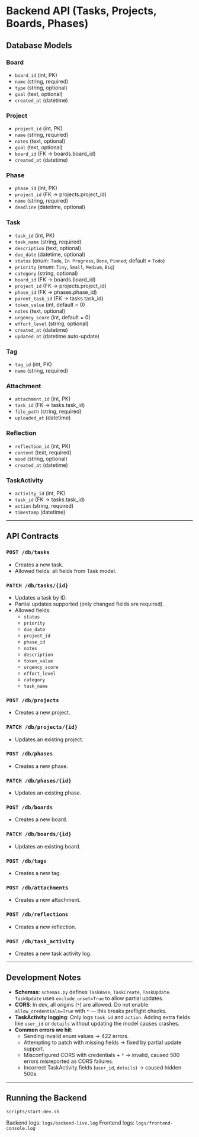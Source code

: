 # Backend API (Tasks, Projects, Boards, Phases)

## Database Models

### Board
- `board_id` (int, PK)
- `name` (string, required)
- `type` (string, optional)
- `goal` (text, optional)
- `created_at` (datetime)

### Project
- `project_id` (int, PK)
- `name` (string, required)
- `notes` (text, optional)
- `goal` (text, optional)
- `board_id` (FK → boards.board_id)
- `created_at` (datetime)

### Phase
- `phase_id` (int, PK)
- `project_id` (FK → projects.project_id)
- `name` (string, required)
- `deadline` (datetime, optional)

### Task
- `task_id` (int, PK)
- `task_name` (string, required)
- `description` (text, optional)
- `due_date` (datetime, optional)
- `status` (enum: `Todo`, `In Progress`, `Done`, `Pinned`; default = `Todo`)
- `priority` (enum: `Tiny`, `Small`, `Medium`, `Big`)
- `category` (string, optional)
- `board_id` (FK → boards.board_id)
- `project_id` (FK → projects.project_id)
- `phase_id` (FK → phases.phase_id)
- `parent_task_id` (FK → tasks.task_id)
- `token_value` (int, default = 0)
- `notes` (text, optional)
- `urgency_score` (int, default = 0)
- `effort_level` (string, optional)
- `created_at` (datetime)
- `updated_at` (datetime auto-update)

### Tag
- `tag_id` (int, PK)
- `name` (string, required)

### Attachment
- `attachment_id` (int, PK)
- `task_id` (FK → tasks.task_id)
- `file_path` (string, required)
- `uploaded_at` (datetime)

### Reflection
- `reflection_id` (int, PK)
- `content` (text, required)
- `mood` (string, optional)
- `created_at` (datetime)

### TaskActivity
- `activity_id` (int, PK)
- `task_id` (FK → tasks.task_id)
- `action` (string, required)
- `timestamp` (datetime)

---

## API Contracts

### `POST /db/tasks`
- Creates a new task.
- Allowed fields: all fields from Task model.

### `PATCH /db/tasks/{id}`
- Updates a task by ID.
- Partial updates supported (only changed fields are required).
- Allowed fields:
  - `status`
  - `priority`
  - `due_date`
  - `project_id`
  - `phase_id`
  - `notes`
  - `description`
  - `token_value`
  - `urgency_score`
  - `effort_level`
  - `category`
  - `task_name`

### `POST /db/projects`
- Creates a new project.

### `PATCH /db/projects/{id}`
- Updates an existing project.

### `POST /db/phases`
- Creates a new phase.

### `PATCH /db/phases/{id}`
- Updates an existing phase.

### `POST /db/boards`
- Creates a new board.

### `PATCH /db/boards/{id}`
- Updates an existing board.

### `POST /db/tags`
- Creates a new tag.

### `POST /db/attachments`
- Creates a new attachment.

### `POST /db/reflections`
- Creates a new reflection.

### `POST /db/task_activity`
- Creates a new task activity log.

---

## Development Notes
- **Schemas**: `schemas.py` defines `TaskBase`, `TaskCreate`, `TaskUpdate`. `TaskUpdate` uses `exclude_unset=True` to allow partial updates.
- **CORS**: In dev, all origins (`*`) are allowed. Do not enable `allow_credentials=True` with `*` — this breaks preflight checks.
- **TaskActivity logging**: Only logs `task_id` and `action`. Adding extra fields like `user_id` or `details` without updating the model causes crashes.
- **Common errors we hit**:
  - Sending invalid enum values → 422 errors.
  - Attempting to patch with missing fields → fixed by partial update support.
  - Misconfigured CORS with credentials + `*` → invalid, caused 500 errors misreported as CORS failures.
  - Incorrect TaskActivity fields (`user_id`, `details`) → caused hidden 500s.

---

## Running the Backend

```bash
scripts/start-dev.sh
```

Backend logs: `logs/backend-live.log`
Frontend logs: `logs/frontend-console.log`